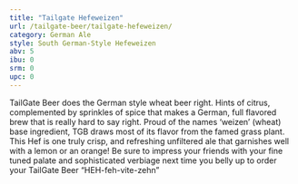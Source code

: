 ```yaml
---
title: "Tailgate Hefeweizen"
url: /tailgate-beer/tailgate-hefeweizen/
category: German Ale
style: South German-Style Hefeweizen
abv: 5
ibu: 0
srm: 0
upc: 0
---
```

TailGate Beer does the German style wheat beer right. Hints of citrus, complemented by sprinkles of spice that makes a German, full flavored brew that is really hard to say right.  Proud of the names ‘weizen’ (wheat) base ingredient, TGB draws most of its flavor from the famed grass plant. This Hef is one truly crisp, and refreshing unfiltered ale that garnishes well with a lemon or an orange!   Be sure to impress your friends with your fine tuned palate and sophisticated verbiage next time you belly up to order your TailGate Beer “HEH-feh-vite-zehn”
